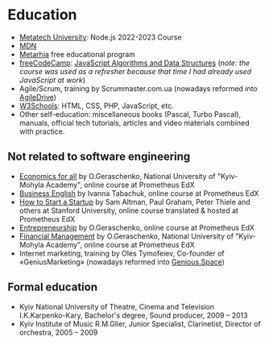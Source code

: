 # Education

- [Metatech University](https://github.com/metatech-university): Node.js 2022-2023 Course
- [MDN](https://developer.mozilla.org/en-US/)
- [Metarhia](https://metarhia.com/) free educational program
- [freeCodeCamp](https://www.freecodecamp.org/): [JavaScript Algorithms and Data Structures](https://freecodecamp.org/certification/fcc129c64d7-be97-45ce-aac7-94bf49f609c8/javascript-algorithms-and-data-structures) (_note: the course was used as a refresher because that time I had already used JavaScript at work_)
- Agile/Scrum, training by Scrummaster.com.ua (nowadays reformed into [AgileDrive](https://www.agiledrive.io/uk/own/scrummaster))
- [W3Schools](https://www.w3schools.com/): HTML, CSS, PHP, JavaScript, etc.
- Other self-education: miscellaneous books (Pascal, Turbo Pascal), manuals, official tech tutorials, articles and video materials combined with practice.

## Not related to software engineering

- [Economics for all](https://apps.prometheus.org.ua/learning/course/course-v1:NaUKMA+103+2015_T1/home) by O.Geraschenko, National University of "Kyiv-Mohyla Academy", online course at Prometheus EdX
- [Business English](https://apps.prometheus.org.ua/learning/course/course-v1:Prometheus+ENG103+2016_T1/home) by Ivanna Tabachuk, online course at Prometheus EdX
- [How to Start a Startup](https://apps.prometheus.org.ua/learning/course/course-v1:Prometheus+Startup101+2015_T2/home) by Sam Altman, Paul Graham, Peter Thiele and others at Stanford University, online course translated & hosted at Prometheus EdX
- [Entrepreneurship](https://apps.prometheus.org.ua/learning/course/course-v1:Prometheus+ENTREPR101+2016_T1/home) by O.Geraschenko, online course at Prometheus EdX
- [Financial Management](https://apps.prometheus.org.ua/learning/course/course-v1:NAUKMA+101+2014_T2/home) by O.Geraschenko, National University of "Kyiv-Mohyla Academy", online course at Prometheus EdX
- Internet marketing, training by Oles Tymofeiev, Co-founder of «GeniusMarketing» (nowadays reformed into [Genious.Space](https://genius.space/))

## Formal education

- Kyiv National University of Theatre, Cinema and Television I.K.Karpenko-Kary, Bachelor's degree, Sound producer, 2009 – 2013
-  Kyiv Institute of Music R.M.Glier, Junior Specialist, Clarinetist, Director of orchestra, 2005 – 2009
